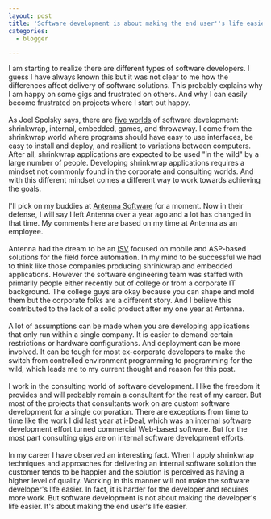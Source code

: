 ```yaml
---
layout: post
title: 'Software development is about making the end user''s life easier.'
categories:
  - blogger

---
```


I am starting to realize there are different types of software developers.  I guess I have always known this but it was not clear to me how the differences affect delivery of software solutions.  This probably explains why I am happy on some gigs and frustrated on others.  And why I can easily become frustrated on projects where I start out happy.
<br />
<br />As Joel Spolsky says, there are <a href="http://www.joelonsoftware.com/articles/FiveWorlds.html">five worlds</a> of software development: shrinkwrap, internal, embedded, games, and throwaway.  I come from the shrinkwrap world where programs should have easy to use interfaces, be easy to install and deploy, and resilient to variations between computers.  After all, shrinkwrap applications are expected to be used "in the wild" by a large number of people.  Developing shrinkwrap applications requires a mindset not commonly found in the corporate and consulting worlds.  And with this different mindset comes a different way to work towards achieving the goals.
<br />
<br />I'll pick on my buddies at <a href="http://www.antennasoftware.com/">Antenna Software</a> for a moment.  Now in their defense, I will say I left Antenna over a year ago and a lot has changed in that time.  My comments here are based on my time at Antenna as an employee.
<br />
<br />Antenna had the dream to be an <a href="http://www.webopedia.com/TERM/I/ISV.html">ISV</a> focused on mobile and ASP-based solutions for the field force automation.  In my mind to be successful we had to think like those companies producing shrinkwrap and embedded applications.  However the software engineering team was staffed with primarily people either recently out of college or from a corporate IT background.  The college guys are okay because you can shape and mold them but the corporate folks are a different story.  And I believe this contributed to the lack of a solid product after my one year at Antenna.
<br />
<br />A lot of assumptions can be made when you are developing applications that only run within a single company.  It is easier to demand certain restrictions or hardware configurations.  And deployment can be more involved.  It can be tough for most ex-corporate developers to make the switch from controlled environment programming to programming for the wild, which leads me to my current thought and reason for this post.
<br />
<br />I work in the consulting world of software development.  I like the freedom it provides and will probably remain a consultant for the rest of my career.  But most of the projects that consultants work on are custom software development for a single corporation.  There are exceptions from time to time like the work I did last year at <a href="http://www.i-deal.com/">i-Deal</a>, which was an internal software development effort turned commercial Web-based software.  But for the most part consulting gigs are on internal software development efforts.
<br />
<br />In my career I have observed an interesting fact.  When I apply shrinkwrap techniques and approaches for delivering an internal software solution the customer tends to be happier and the solution is perceived as having a higher level of quality.  Working in this manner will not make the software developer's life easier.  In fact, it is harder for the developer and requires more work.  But software development is not about making the developer's life easier.  It's about making the end user's life easier.
